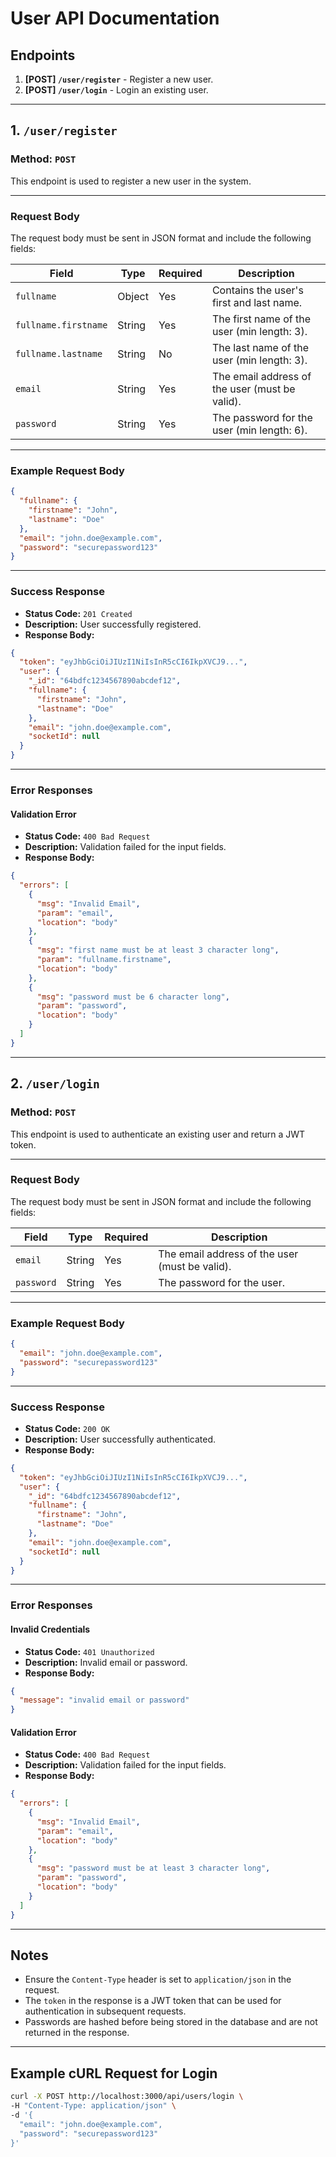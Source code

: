 # User API Documentation

## Endpoints

1. **[POST] `/user/register`** - Register a new user.
2. **[POST] `/user/login`** - Login an existing user.

---

## 1. `/user/register`

### Method: `POST`

This endpoint is used to register a new user in the system.

---

### Request Body

The request body must be sent in JSON format and include the following fields:

| Field                | Type   | Required | Description                                    |
| -------------------- | ------ | -------- | ---------------------------------------------- |
| `fullname`           | Object | Yes      | Contains the user's first and last name.       |
| `fullname.firstname` | String | Yes      | The first name of the user (min length: 3).    |
| `fullname.lastname`  | String | No       | The last name of the user (min length: 3).     |
| `email`              | String | Yes      | The email address of the user (must be valid). |
| `password`           | String | Yes      | The password for the user (min length: 6).     |

---

### Example Request Body

```json
{
  "fullname": {
    "firstname": "John",
    "lastname": "Doe"
  },
  "email": "john.doe@example.com",
  "password": "securepassword123"
}
```

---

### Success Response

- **Status Code:** `201 Created`
- **Description:** User successfully registered.
- **Response Body:**

```json
{
  "token": "eyJhbGciOiJIUzI1NiIsInR5cCI6IkpXVCJ9...",
  "user": {
    "_id": "64bdfc1234567890abcdef12",
    "fullname": {
      "firstname": "John",
      "lastname": "Doe"
    },
    "email": "john.doe@example.com",
    "socketId": null
  }
}
```

---

### Error Responses

#### Validation Error

- **Status Code:** `400 Bad Request`
- **Description:** Validation failed for the input fields.
- **Response Body:**

```json
{
  "errors": [
    {
      "msg": "Invalid Email",
      "param": "email",
      "location": "body"
    },
    {
      "msg": "first name must be at least 3 character long",
      "param": "fullname.firstname",
      "location": "body"
    },
    {
      "msg": "password must be 6 character long",
      "param": "password",
      "location": "body"
    }
  ]
}
```

---

## 2. `/user/login`

### Method: `POST`

This endpoint is used to authenticate an existing user and return a JWT token.

---

### Request Body

The request body must be sent in JSON format and include the following fields:

| Field      | Type   | Required | Description                                    |
| ---------- | ------ | -------- | ---------------------------------------------- |
| `email`    | String | Yes      | The email address of the user (must be valid). |
| `password` | String | Yes      | The password for the user.                     |

---

### Example Request Body

```json
{
  "email": "john.doe@example.com",
  "password": "securepassword123"
}
```

---

### Success Response

- **Status Code:** `200 OK`
- **Description:** User successfully authenticated.
- **Response Body:**

```json
{
  "token": "eyJhbGciOiJIUzI1NiIsInR5cCI6IkpXVCJ9...",
  "user": {
    "_id": "64bdfc1234567890abcdef12",
    "fullname": {
      "firstname": "John",
      "lastname": "Doe"
    },
    "email": "john.doe@example.com",
    "socketId": null
  }
}
```

---

### Error Responses

#### Invalid Credentials

- **Status Code:** `401 Unauthorized`
- **Description:** Invalid email or password.
- **Response Body:**

```json
{
  "message": "invalid email or password"
}
```

#### Validation Error

- **Status Code:** `400 Bad Request`
- **Description:** Validation failed for the input fields.
- **Response Body:**

```json
{
  "errors": [
    {
      "msg": "Invalid Email",
      "param": "email",
      "location": "body"
    },
    {
      "msg": "password must be at least 3 character long",
      "param": "password",
      "location": "body"
    }
  ]
}
```

---

## Notes

- Ensure the `Content-Type` header is set to `application/json` in the request.
- The `token` in the response is a JWT token that can be used for authentication in subsequent requests.
- Passwords are hashed before being stored in the database and are not returned in the response.

---

## Example cURL Request for Login

```bash
curl -X POST http://localhost:3000/api/users/login \
-H "Content-Type: application/json" \
-d '{
  "email": "john.doe@example.com",
  "password": "securepassword123"
}'
```